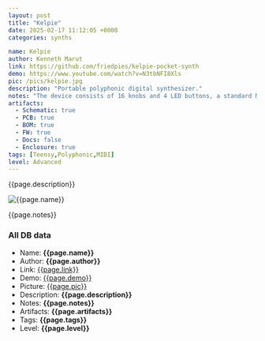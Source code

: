 ```yaml
---
layout: post
title: "Kelpie"
date: 2025-02-17 11:12:05 +0000
categories: synths

name: Kelpie
author: Kenneth Marut
link: https://github.com/friedpies/kelpie-pocket-synth
demo: https://www.youtube.com/watch?v=N3tbNFI8Xls
pic: /pics/kelpie.jpg
description: "Portable polyphonic digital synthesizer."
notes: "The device consists of 16 knobs and 4 LED buttons, a standard MIDI input, 1/4 mono output, 1/8 stereo output, and a micro-USB input (for programming). The goal of this project was to create a budget digital synthesizer for all experience levels that could be easily interfaced with a MIDI keyboard and used in live performances. This is a no-frills synthesizer, with no presets, arpeggiator, or storage. "
artifacts:
  - Schematic: true
  - PCB: true
  - BOM: true
  - FW: true
  - Docs: false
  - Enclosure: true
tags: [Teensy,Polyphonic,MIDI]
level: Advanced
---
```


{{page.description}}

![{{page.name}}]({{page.pic}})

{{page.notes}}

### All DB data
- Name: **{{page.name}}**
- Author: **{{page.author}}**
- Link: [{{page.link}}]({{page.link}})
- Demo: [{{page.demo}}]({{page.demo}})
- Picture: [{{page.pic}}]({{page.pic}})
- Description: **{{page.description}}**
- Notes: **{{page.notes}}**
- Artifacts: **{{page.artifacts}}**
- Tags: **{{page.tags}}**
- Level: **{{page.level}}**
